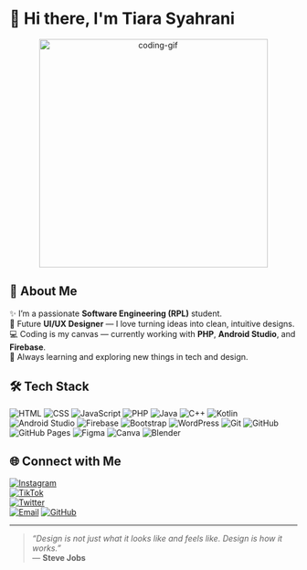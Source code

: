 # 👋 Hi there, I'm Tiara Syahrani

<p align="center">
  <img src="https://media.giphy.com/media/qgQUggAC3Pfv687qPC/giphy.gif" width="400" alt="coding-gif" />
</p>

## 💫 About Me
✨ I’m a passionate **Software Engineering (RPL)** student.  
🎨 Future **UI/UX Designer** — I love turning ideas into clean, intuitive designs.  
💻 Coding is my canvas — currently working with **PHP**, **Android Studio**, and **Firebase**.  
🚀 Always learning and exploring new things in tech and design.  

## 🛠 Tech Stack
![HTML](https://img.shields.io/badge/HTML5-E34F26?style=flat&logo=html5&logoColor=white)
![CSS](https://img.shields.io/badge/CSS3-1572B6?style=flat&logo=css3&logoColor=white)
![JavaScript](https://img.shields.io/badge/JavaScript-F7DF1E?style=flat&logo=javascript&logoColor=black)
![PHP](https://img.shields.io/badge/PHP-777BB4?style=flat&logo=php&logoColor=white)
![Java](https://img.shields.io/badge/Java-007396?style=flat&logo=java&logoColor=white)
![C++](https://img.shields.io/badge/C++-00599C?style=flat&logo=c%2B%2B&logoColor=white)
![Kotlin](https://img.shields.io/badge/Kotlin-0095D5?style=flat&logo=kotlin&logoColor=white)
![Android Studio](https://img.shields.io/badge/Android%20Studio-3DDC84?style=flat&logo=android-studio&logoColor=white)
![Firebase](https://img.shields.io/badge/Firebase-FFCA28?style=flat&logo=firebase&logoColor=black)
![Bootstrap](https://img.shields.io/badge/Bootstrap-7952B3?style=flat&logo=bootstrap&logoColor=white)
![WordPress](https://img.shields.io/badge/WordPress-21759B?style=flat&logo=wordpress&logoColor=white)
![Git](https://img.shields.io/badge/Git-F05032?style=flat&logo=git&logoColor=white)
![GitHub](https://img.shields.io/badge/GitHub-181717?style=flat&logo=github&logoColor=white)
![GitHub Pages](https://img.shields.io/badge/GitHub%20Pages-222222?style=flat&logo=githubpages&logoColor=white)
![Figma](https://img.shields.io/badge/Figma-F24E1E?style=flat&logo=figma&logoColor=white)
![Canva](https://img.shields.io/badge/Canva-00C4CC?style=flat&logo=canva&logoColor=white)
![Blender](https://img.shields.io/badge/Blender-F5792A?style=flat&logo=blender&logoColor=white)

## 🌐 Connect with Me

[![Instagram](https://img.shields.io/badge/Instagram-E4405F?style=flat&logo=instagram&logoColor=white)](https://www.instagram.com/craazsy_t?igsh=bzJ0ZW5kZmduM3oy)  
[![TikTok](https://img.shields.io/badge/TikTok-000000?style=flat&logo=tiktok&logoColor=white)](https://www.tiktok.com/@ti4yaell_?_t=ZS-8x5moOYKoDP&_r=1)  
[![Twitter](https://img.shields.io/badge/Twitter-1DA1F2?style=flat&logo=twitter&logoColor=white)](https://x.com/moonf4iryy?t=kJbAy3xojhTPw0Ir0-1lxw&s=09)  
[![Email](https://img.shields.io/badge/Gmail-D14836?style=flat&logo=gmail&logoColor=white)](mailto:tiaranilam1178@gmail.com)
[![GitHub](https://img.shields.io/badge/GitHub-100000?style=flat&logo=github&logoColor=white)](https://github.com/tiarasyahrani)

---

> *“Design is not just what it looks like and feels like. Design is how it works.”*  
> — **Steve Jobs**
